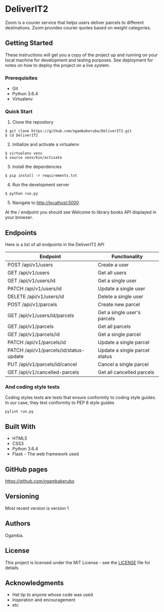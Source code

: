 # DeliverIT2
Zoom is a courier service that helps users deliver parcels to different destinations. Zoom provides courier quotes based on weight categories.

## Getting Started

These instructions will get you a copy of the project up and running on your local machine for development and testing purposes. See deployment for notes on how to deploy the project on a live system.

### Prerequisites

* Git
* Python 3.6.4
* Virtualenv

### Quick Start

1. Clone the repository

```
$ git clone https://github.com/ogambakerubo/DeliverIT2.git
$ cd DeliverIT2
```
  
2. Initialize and activate a virtualenv

```
$ virtualenv venv
$ source venv/bin/activate
```

3. Install the dependencies

```
$ pip install -r requirements.txt
```

4. Run the development server

```
$ python run.py
```

5. Navigate to [http://localhost:5000](http://localhost:5000)

At the / endpoint you should see Welcome to library books API displayed in your browser.

## Endpoints

Here is a list of all endpoints in the DeliverIT2 API

Endpoint | Functionality
------------ | -------------
POST   /api/v1/users | Create a user
GET    /api/v1/users | Get all users
GET   /api/v1/users/id | Get a single user
PATCH  /api/v1/users/id | Update a single user
DELETE   /api/v1/users/id | Delete a single user
POST   /api/v1/parcels | Create new parcel
GET   /api/v1/users/id/parcels | Get a single user's parcels
GET   /api/v1/parcels | Get all parcels
GET   /api/v1/parcels/id | Get a single parcel
PATCH   /api/v1/parcels/id | Update a single parcel
PATCH   /api/v1/parcels/id/status-update | Update a single parcel status
PUT   /api/v1/parcels/id/cancel | Cancel a single parcel
GET   /api/v1/cancelled-parcels | Get all cancelled parcels

### And coding style tests

Coding styles tests are tests that ensure conformity to coding style guides. In our case, they test conformity to
PEP 8 style guides

```
pylint run.py
```

## Built With

* HTML5
* CSS3
* Python 3.6.4
* Flask - The web framework used

## GitHub pages

https://github.com/ogambakerubo

## Versioning

Most recent version is version 1

## Authors

Ogamba.

## License

This project is licensed under the MIT License - see the [LICENSE](LICENSE) file for details

## Acknowledgments

* Hat tip to anyone whose code was used
* Inspiration and encouragement
* etc